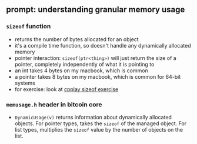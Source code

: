 ## prompt: understanding granular memory usage

### `sizeof` function
* returns the number of bytes allocated for an object
* it's a compile time function, so doesn't handle any dynamically allocated
  memory
* pointer interaction: `sizeof(ptr<thing>)` will just return the size of a
  pointer, completely independently of what it is pointing to
* an int takes 4 bytes on my macbook, which is common
* a pointer takes 8 bytes on my macbook, which is common for 64-bit systems
* for exercise: look at [cpplay sizeof exercise](https://github.com/amitiuttarwar/cpplay/blob/master/sizeof.cpp)

### `memusage.h` header in bitcoin core
* `DynamicUsage(v)` returns information about dynamically allocated objects.
  For pointer types, takes the `sizeof` of the managed object. For list types,
  multiplies the `sizeof` value by the number of objects on the list.